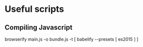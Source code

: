 # Useful scripts
## Compiling Javascript
browserify main.js -o bundle.js -t [ babelify --presets [ es2015 ] ]